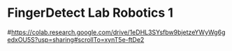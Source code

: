 # FingerDetect Lab Robotics 1 
#https://colab.research.google.com/drive/1eDHL3SYsfbw9bjetzeYWyWg6gedxOU5S?usp=sharing#scrollTo=xynT5e-ftDe2
